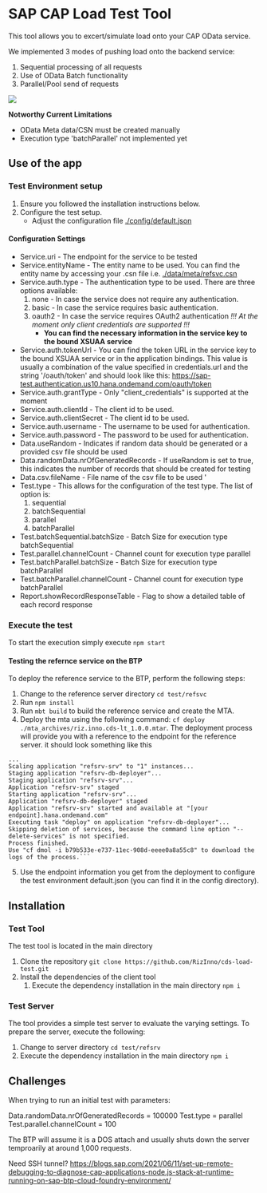 # SAP CAP Load Test Tool
This tool allows you to excert/simulate load onto your CAP OData service. 

We implemented 3 modes of pushing load onto the backend service: 
1. Sequential processing of all requests
2. Use of OData Batch functionality
3. Parallel/Pool send of requests

<img src="doc/img/cds-load-test.png">

**Notworthy Current Limitations**
- OData Meta data/CSN must be created manually
- Execution type 'batchParallel' not implemented yet

## Use of the app

### Test Environment setup
1. Ensure you followed the installation instructions below. 
2. Configure the test setup.
    - Adjust the configuration file [./config/default.json](./config/default.json)

#### Configuration Settings
- Service.uri - The endpoint for the service to be tested
- Service.entityName - The entity name to be used. You can find the entity name by accessing your .csn file i.e. [./data/meta/refsvc.csn](./data/meta/refsvc.csn)
- Service.auth.type - The authentication type to be used. There are three options available: 
    1. none - In case the service does not require any authentication.
    2. basic - In case the service requires basic authentication.
    3. oauth2 - In case the service requires OAuth2 authentication 
    *!!! At the moment only client credentials are supported !!!*
        - **You can find the necessary information in the service key to the bound XSUAA service**
- Service.auth.tokenUrl - You can find the token URL in the service key to the bound XSUAA service or in the application bindings. This value is usually a combination of the value specified in credentials.url and the string '/oauth/token' and should look like this: https://sap-test.authentication.us10.hana.ondemand.com/oauth/token
- Service.auth.grantType - Only "client_credentials" is supported at the moment
- Service.auth.clientId - The client id to be used.
- Service.auth.clientSecret - The client id to be used.
- Service.auth.username - The username to be used for authentication.
- Service.auth.password - The password to be used for authentication.
- Data.useRandom - Indicates if random data should be generated or a provided csv file should be used
- Data.randomData.nrOfGeneratedRecords - If useRandom is set to true, this indicates the number of records that should be created for testing
- Data.csv.fileName - File name of the csv file to be used '
- Test.type - This allows for the configuration of the test type. The list of option is: 
    1. sequential
    2. batchSequential
    3. parallel
    4. batchParallel
- Test.batchSequential.batchSize - Batch Size for execution type batchSequential
- Test.parallel.channelCount - Channel count for execution type parallel
- Test.batchParallel.batchSize - Batch Size for execution type batchParallel
- Test.batchParallel.channelCount - Channel count for execution type batchParallel
- Report.showRecordResponseTable - Flag to show a detailed table of each record response

### Execute the test
To start the execution simply execute `npm start`

#### Testing the refernce service on the BTP
To deploy the reference service to the BTP, perform the following steps:
1. Change to the reference server directory `cd test/refsvc`
2. Run `npm install`
3. Run `mbt build` to build the reference service and create the MTA.
4. Deploy the mta using the following command: `cf deploy ./mta_archives/riz.inno.cds-lt_1.0.0.mtar`. The deployment process will provide you with a reference to the endpoint for the reference server. it should look something like this
```log
...
Scaling application "refsrv-srv" to "1" instances... 
Staging application "refsrv-db-deployer"...
Staging application "refsrv-srv"...
Application "refsrv-srv" staged
Starting application "refsrv-srv"...
Application "refsrv-db-deployer" staged
Application "refsrv-srv" started and available at "[your endpoint].hana.ondemand.com"
Executing task "deploy" on application "refsrv-db-deployer"...
Skipping deletion of services, because the command line option "--delete-services" is not specified.
Process finished.
Use "cf dmol -i b79b533e-e737-11ec-908d-eeee0a8a55c8" to download the logs of the process.```
```

5. Use the endpoint information you get from the deployment to configure the test environment default.json (you can find it in the config directory).

## Installation
### Test Tool
The test tool is located in the main directory
1. Clone the repository  `git clone https://github.com/RizInno/cds-load-test.git`
2. Install the dependencies of the client tool 
    1. Execute the dependency installation in the main directory `npm i`

### Test Server
The tool provides a simple test server to evaluate the varying settings. To prepare the server, execute the following:
1. Change to server directory `cd test/refsrv`
2. Execute the dependency installation in the main directory `npm i`


## Challenges
When trying to run an initial test with parameters: 

Data.randomData.nrOfGeneratedRecords = 100000
Test.type = parallel
Test.parallel.channelCount = 100

The BTP will assume it is a DOS attach and usually shuts down the server temproarily at around 1,000 requests.


Need SSH tunnel? 
https://blogs.sap.com/2021/06/11/set-up-remote-debugging-to-diagnose-cap-applications-node.js-stack-at-runtime-running-on-sap-btp-cloud-foundry-environment/


